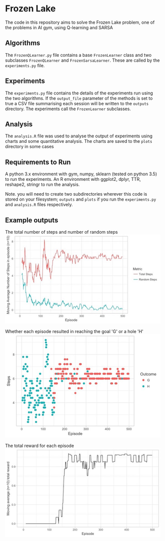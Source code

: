# Frozen Lake
The code in this repository aims to solve the Frozen Lake problem, one of the problems in AI gym, using Q-learning and SARSA

## Algorithms
The `FrozenQLearner.py` file contains a base `FrozenLearner` class and two subclasses `FrozenQLearner` and `FrozenSarsaLearner`. These are called by the `experiments.py` file.

## Experiments
The `experiments.py` file contains the details of the experiments run using the two algorithms. If the `output_file` parameter of the methods is set to true a CSV file summarising each session will be written to the `outputs` directory. The experiments call the `FrozenLearner` subclasses.

## Analysis
The `analysis.R` file was used to analyse the output of experiments using charts and some quantitative analysis. The charts are saved to the `plots` directory in some cases

## Requirements to Run
A python 3.x environment with gym, numpy, sklearn (tested on python 3.5) to run the experiments. An R environment with ggplot2, dplyr, TTR, reshape2, stringr to run the analysis.

Note. you will need to create two subdirectories wherever this code is stored on your filesystem; `outputs` and `plots` if you run the `experiments.py` and `analysis.R` files respectively.

## Example outputs
The total number of steps and number of random steps
![number of random steps in each episode](imgs/episode_steps_random.jpg)

Whether each episode resulted in reaching the goal 'G' or a hole 'H'
![moving average of steps in each episode](imgs/episode_steps.jpg)

The total reward for each episode
![increasing reward each episode](imgs/increasing_reward.jpg)
